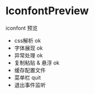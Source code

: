# IconfontPreview

iconfont 预览

- css解析 ok
- 字体展现 ok
- 异常处理 ok
- 复制粘贴 & 悬浮 ok
- 缓存配置文件
- 菜单栏 quit
- 退出事件监听
